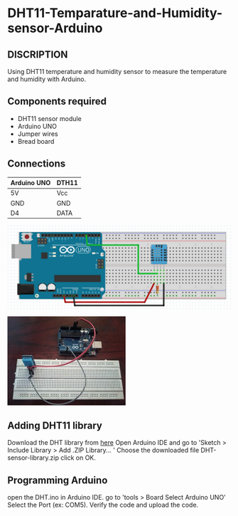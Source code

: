 # DHT11-Temparature-and-Humidity-sensor-Arduino 


## DISCRIPTION 
Using DHT11 temperature and humidity sensor to measure the temperature and humidity with Arduino. 

## Components required  
* DHT11 sensor module 
* Arduino UNO 
* Jumper wires 
* Bread board 

## Connections 
Arduino UNO |  DTH11 
-----------|------------- 
5V     |    Vcc 
GND    |    GND 
D4     |    DATA 

![DHT11 Arduino connections.png](https://github.com/akashsjjan/DHT11-Temparature-and-Humidity-sensor-Arduino/blob/main/DHT11%20Arduino%20connections.png)

![DHT11 arduino circuit.jpg](https://github.com/akashsjjan/DHT11-Temparature-and-Humidity-sensor-Arduino/blob/main/DHT11%20arduino%20circuit.jpg)

## Adding DHT11 library 
Download the DHT library from [here](https://github.com/adafruit/DHT-sensor-library.git)
Open Arduino IDE and go to 
'Sketch > Include Library > Add .ZIP Library... '
Choose the downloaded file DHT-sensor-library.zip click on OK. 

## Programming Arduino 
open the DHT.ino in Arduino IDE.
go to 'tools > Board Select Arduino UNO'
Select the Port (ex: COM5).
Verify the code and upload the code.
